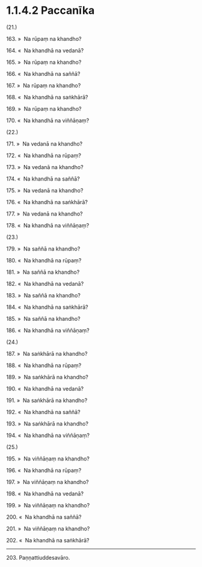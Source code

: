 # 1.1.4.2 Paccanīka

(21.)

163\. »  Na rūpaṃ na khandho?

164\. «  Na khandhā na vedanā?

165\. »  Na rūpaṃ na khandho?

166\. «  Na khandhā na saññā?

167\. »  Na rūpaṃ na khandho?

168\. «  Na khandhā na saṅkhārā?

169\. »  Na rūpaṃ na khandho?

170\. «  Na khandhā na viññāṇaṃ?

(22.)

171\. »  Na vedanā na khandho?

172\. «  Na khandhā na rūpaṃ?

173\. »  Na vedanā na khandho?

174\. «  Na khandhā na saññā?

175\. »  Na vedanā na khandho?

176\. «  Na khandhā na saṅkhārā?

177\. »  Na vedanā na khandho?

178\. «  Na khandhā na viññāṇaṃ?

(23.)

179\. »  Na saññā na khandho?

180\. «  Na khandhā na rūpaṃ?

181\. »  Na saññā na khandho?

182\. «  Na khandhā na vedanā?

183\. »  Na saññā na khandho?

184\. «  Na khandhā na saṅkhārā?

185\. »  Na saññā na khandho?

186\. «  Na khandhā na viññāṇaṃ?

(24.)

187\. »  Na saṅkhārā na khandho?

188\. «  Na khandhā na rūpaṃ?

189\. »  Na saṅkhārā na khandho?

190\. «  Na khandhā na vedanā?

191\. »  Na saṅkhārā na khandho?

192\. «  Na khandhā na saññā?

193\. »  Na saṅkhārā na khandho?

194\. «  Na khandhā na viññāṇaṃ?

(25.)

195\. »  Na viññāṇaṃ na khandho?

196\. «  Na khandhā na rūpaṃ?

197\. »  Na viññāṇaṃ na khandho?

198\. «  Na khandhā na vedanā?

199\. »  Na viññāṇaṃ na khandho?

200\. «  Na khandhā na saññā?

201\. »  Na viññāṇaṃ na khandho?

202\. «  Na khandhā na saṅkhārā?

---

203\. Paṇṇattiuddesavāro.
